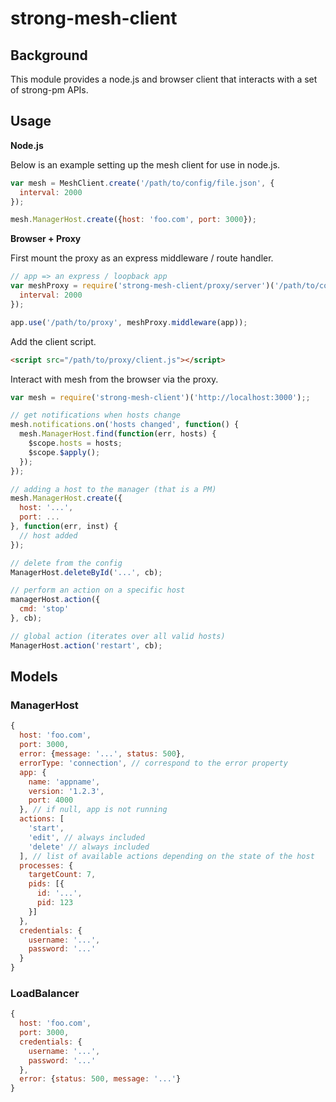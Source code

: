 # strong-mesh-client

## Background

This module provides a node.js and browser client that interacts with a set of
strong-pm APIs.

## Usage

**Node.js**

Below is an example setting up the mesh client for use in node.js.

```js
var mesh = MeshClient.create('/path/to/config/file.json', {
  interval: 2000
});

mesh.ManagerHost.create({host: 'foo.com', port: 3000});
```

**Browser + Proxy**

First mount the proxy as an express middleware / route handler.

```js
// app => an express / loopback app
var meshProxy = require('strong-mesh-client/proxy/server')('/path/to/config/file.json', {
  interval: 2000
});

app.use('/path/to/proxy', meshProxy.middleware(app));
```

Add the client script.

```html
<script src="/path/to/proxy/client.js"></script>
```

Interact with mesh from the browser via the proxy.

```js
var mesh = require('strong-mesh-client')('http://localhost:3000');;

// get notifications when hosts change
mesh.notifications.on('hosts changed', function() {
  mesh.ManagerHost.find(function(err, hosts) {
    $scope.hosts = hosts;
    $scope.$apply();
  });
});

// adding a host to the manager (that is a PM)
mesh.ManagerHost.create({
  host: '...',
  port: ...
}, function(err, inst) {
  // host added
});

// delete from the config
ManagerHost.deleteById('...', cb);

// perform an action on a specific host
managerHost.action({
  cmd: 'stop'
}, cb);

// global action (iterates over all valid hosts)
ManagerHost.action('restart', cb);
```

## Models

### ManagerHost

```js
{
  host: 'foo.com',
  port: 3000,
  error: {message: '...', status: 500},
  errorType: 'connection', // correspond to the error property
  app: {
    name: 'appname',
    version: '1.2.3',
    port: 4000
  }, // if null, app is not running
  actions: [
    'start',
    'edit', // always included
    'delete' // always included
  ], // list of available actions depending on the state of the host
  processes: {
    targetCount: 7,
    pids: [{
      id: '...',
      pid: 123
    }]
  },
  credentials: {
    username: '...',
    password: '...'
  }
}
```

### LoadBalancer

```js
{
  host: 'foo.com',
  port: 3000,
  credentials: {
    username: '...',
    password: '...'
  },
  error: {status: 500, message: '...'}
}
```

